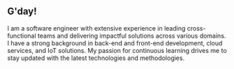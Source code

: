 ## G'day!

I am a software engineer with extensive experience in leading cross-functional teams and delivering impactful solutions across various domains. I have a strong background in back-end and front-end development, cloud services, and IoT solutions. My passion for continuous learning drives me to stay updated with the latest technologies and methodologies.



<!--
**gnzlst/gnzlst** is a ✨ _special_ ✨ repository because its `README.md` (this file) appears on your GitHub profile.

Here are some ideas to get you started:

- 🔭 I’m currently working on ...
- 🌱 I’m currently learning ...
- 👯 I’m looking to collaborate on ...
- 🤔 I’m looking for help with ...
- 💬 Ask me about ...
- 📫 How to reach me: ...
- 😄 Pronouns: ...
- ⚡ Fun fact: ...
-->
